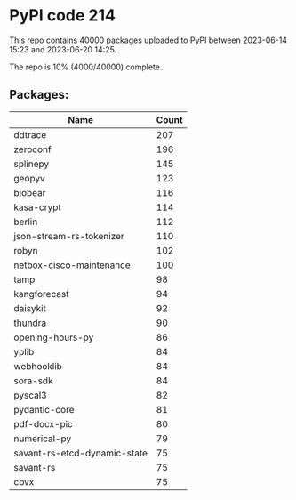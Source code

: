# PyPI code 214

This repo contains 40000 packages uploaded to PyPI between 
2023-06-14 15:23 and 2023-06-20 14:25.

The repo is 10% (4000/40000) complete.

## Packages:

| Name  | Count |
| ----- | ----- |
| ddtrace | 207 |
| zeroconf | 196 |
| splinepy | 145 |
| geopyv | 123 |
| biobear | 116 |
| kasa-crypt | 114 |
| berlin | 112 |
| json-stream-rs-tokenizer | 110 |
| robyn | 102 |
| netbox-cisco-maintenance | 100 |
| tamp | 98 |
| kangforecast | 94 |
| daisykit | 92 |
| thundra | 90 |
| opening-hours-py | 86 |
| yplib | 84 |
| webhooklib | 84 |
| sora-sdk | 84 |
| pyscal3 | 82 |
| pydantic-core | 81 |
| pdf-docx-pic | 80 |
| numerical-py | 79 |
| savant-rs-etcd-dynamic-state | 75 |
| savant-rs | 75 |
| cbvx | 75 |


